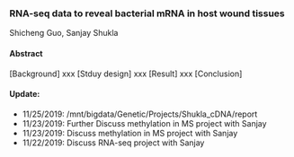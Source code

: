 ### RNA-seq data to reveal bacterial mRNA in host wound tissues

Shicheng Guo, Sanjay Shukla

#### Abstract
[Background] xxx [Stduy design] xxx [Result] xxx [Conclusion]


#### Update:
* 11/25/2019: /mnt/bigdata/Genetic/Projects/Shukla_cDNA/report
* 11/23/2019: Further Discuss methylation in MS project with Sanjay
* 11/23/2019: Discuss methylation in MS project with Sanjay
* 11/22/2019: Discuss RNA-seq project with Sanjay


